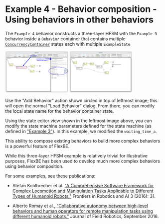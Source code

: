 # Example 4 - Behavior composition - Using behaviors in other behaviors

The `Example 4` behavior constructs a three-layer HFSM with the `Example 3` behavior inside a `Behavior` container that contains multiple [`ConcurrencyContainer`](https://github.com/FlexBE/flexbe_behavior_engine/blob/ros2-devel/flexbe_core/flexbe_core/core/concurrency_container.py) states each with multiple `ExampleState`

<p float="center">
  <img src="../img/example4_editor.png" alt="Example 4 editor view." width="40%">
  <img src="../img/example3_top_level_sm.png" alt="Example 3 top-level state machine." width="40%">
</p>

Use the "Add Behavior" action shown circled in top of leftmost image; this will open the normal "Load Behavior" dialog.
From there, you can modify the local state name for the behavior container state.

Using the state editor view shown in the leftmost image above, you can modify the state machine parameters 
defined for the state machine (as defined in ["Example 3"](example3.md)).
In this example, we modified the `waiting_time_a`.

This ability to compose existing behaviors to build more complex behaviors is a powerful feature of FlexBE.

While this three-layer HFSM example is relatively trivial for illustrative purposes, FlexBE has been used to develop much 
more complex behaviors using behavior composition.

For some examples, see these publications:

- Stefan Kohlbrecher et al. ["A Comprehensive Software Framework for Complex Locomotion and Manipulation Tasks Applicable to Different Types of Humanoid Robots."](http://dx.doi.org/10.3389/frobt.2016.00031) Frontiers in Robotics and AI 3 (2016): 31.

- Alberto Romay et al., [“Collaborative autonomy between high-level behaviors and human operators for remote manipulation tasks using different humanoid robots,”](http://dx.doi.org/10.1002/rob.21671) Journal of Field Robotics, September 2016.



